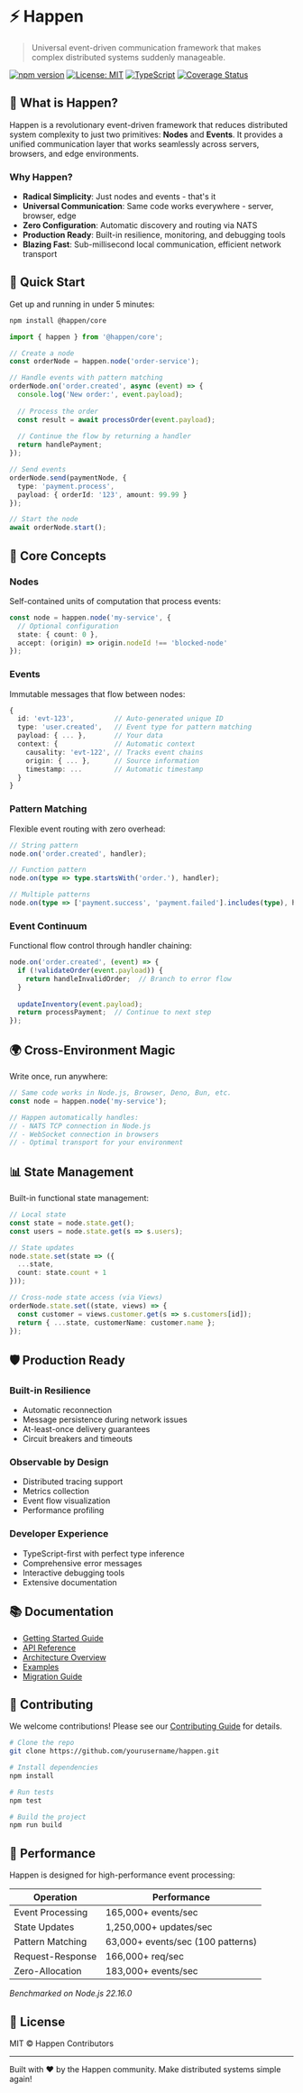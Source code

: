 # ⚡️ Happen

> Universal event-driven communication framework that makes complex distributed systems suddenly manageable.

[![npm version](https://img.shields.io/npm/v/@happen/core.svg)](https://www.npmjs.com/package/@happen/core)
[![License: MIT](https://img.shields.io/badge/License-MIT-blue.svg)](https://opensource.org/licenses/MIT)
[![TypeScript](https://img.shields.io/badge/%3C%2F%3E-TypeScript-blue.svg)](https://www.typescriptlang.org/)
[![Coverage Status](https://img.shields.io/codecov/c/github/yourusername/happen.svg)](https://codecov.io/gh/RobAntunes/Happen)

## 🎯 What is Happen?

Happen is a revolutionary event-driven framework that reduces distributed system complexity to just two primitives: **Nodes** and **Events**. It provides a unified communication layer that works seamlessly across servers, browsers, and edge environments.

### Why Happen?

- **Radical Simplicity**: Just nodes and events - that's it
- **Universal Communication**: Same code works everywhere - server, browser, edge
- **Zero Configuration**: Automatic discovery and routing via NATS
- **Production Ready**: Built-in resilience, monitoring, and debugging tools
- **Blazing Fast**: Sub-millisecond local communication, efficient network transport

## 🚀 Quick Start

Get up and running in under 5 minutes:

```bash
npm install @happen/core
```

```typescript
import { happen } from '@happen/core';

// Create a node
const orderNode = happen.node('order-service');

// Handle events with pattern matching
orderNode.on('order.created', async (event) => {
  console.log('New order:', event.payload);
  
  // Process the order
  const result = await processOrder(event.payload);
  
  // Continue the flow by returning a handler
  return handlePayment;
});

// Send events
orderNode.send(paymentNode, {
  type: 'payment.process',
  payload: { orderId: '123', amount: 99.99 }
});

// Start the node
await orderNode.start();
```

## 🎨 Core Concepts

### Nodes
Self-contained units of computation that process events:

```typescript
const node = happen.node('my-service', {
  // Optional configuration
  state: { count: 0 },
  accept: (origin) => origin.nodeId !== 'blocked-node'
});
```

### Events
Immutable messages that flow between nodes:

```typescript
{
  id: 'evt-123',          // Auto-generated unique ID
  type: 'user.created',   // Event type for pattern matching
  payload: { ... },       // Your data
  context: {              // Automatic context
    causality: 'evt-122', // Tracks event chains
    origin: { ... },      // Source information
    timestamp: ...        // Automatic timestamp
  }
}
```

### Pattern Matching
Flexible event routing with zero overhead:

```typescript
// String pattern
node.on('order.created', handler);

// Function pattern
node.on(type => type.startsWith('order.'), handler);

// Multiple patterns
node.on(type => ['payment.success', 'payment.failed'].includes(type), handler);
```

### Event Continuum
Functional flow control through handler chaining:

```typescript
node.on('order.created', (event) => {
  if (!validateOrder(event.payload)) {
    return handleInvalidOrder;  // Branch to error flow
  }
  
  updateInventory(event.payload);
  return processPayment;  // Continue to next step
});
```

## 🌍 Cross-Environment Magic

Write once, run anywhere:

```typescript
// Same code works in Node.js, Browser, Deno, Bun, etc.
const node = happen.node('my-service');

// Happen automatically handles:
// - NATS TCP connection in Node.js
// - WebSocket connection in browsers
// - Optimal transport for your environment
```

## 📊 State Management

Built-in functional state management:

```typescript
// Local state
const state = node.state.get();
const users = node.state.get(s => s.users);

// State updates
node.state.set(state => ({
  ...state,
  count: state.count + 1
}));

// Cross-node state access (via Views)
orderNode.state.set((state, views) => {
  const customer = views.customer.get(s => s.customers[id]);
  return { ...state, customerName: customer.name };
});
```

## 🛡️ Production Ready

### Built-in Resilience
- Automatic reconnection
- Message persistence during network issues
- At-least-once delivery guarantees
- Circuit breakers and timeouts

### Observable by Design
- Distributed tracing support
- Metrics collection
- Event flow visualization
- Performance profiling

### Developer Experience
- TypeScript-first with perfect type inference
- Comprehensive error messages
- Interactive debugging tools
- Extensive documentation

## 📚 Documentation

- [Getting Started Guide](docs/getting-started.md)
- [API Reference](docs/api-reference.md)
- [Architecture Overview](docs/architecture.md)
- [Examples](examples/)
- [Migration Guide](docs/migration.md)

## 🤝 Contributing

We welcome contributions! Please see our [Contributing Guide](CONTRIBUTING.md) for details.

```bash
# Clone the repo
git clone https://github.com/yourusername/happen.git

# Install dependencies
npm install

# Run tests
npm test

# Build the project
npm run build
```

## 🚀 Performance

Happen is designed for high-performance event processing:

| Operation | Performance |
|-----------|-------------|
| Event Processing | 165,000+ events/sec |
| State Updates | 1,250,000+ updates/sec |
| Pattern Matching | 63,000+ events/sec (100 patterns) |
| Request-Response | 166,000+ req/sec |
| Zero-Allocation | 183,000+ events/sec |

*Benchmarked on Node.js 22.16.0*

## 📄 License

MIT © Happen Contributors

---

Built with ❤️ by the Happen community. Make distributed systems simple again!
